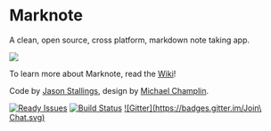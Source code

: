 Marknote
========

A clean, open source, cross platform, markdown note taking app. 

![](https://cloudup.com/cMU37AICDHn+)

To learn more about Marknote, read the [Wiki](https://github.com/octalmage/Marknote/wiki)!

Code by [Jason Stallings](http://jason.stallin.gs), design by [Michael Champlin](http://champl.in).

[![Ready Issues](https://badge.waffle.io/octalmage/Marknote.svg?label=ready&title=Ready)](http://waffle.io/octalmage/Marknote) [![Build Status](https://travis-ci.org/octalmage/Marknote.svg?branch=master)](https://travis-ci.org/octalmage/Marknote) [![Gitter](https://badges.gitter.im/Join\ Chat.svg)](https://gitter.im/octalmage/Marknote?utm_source=badge&utm_medium=badge&utm_campaign=pr-badge)
